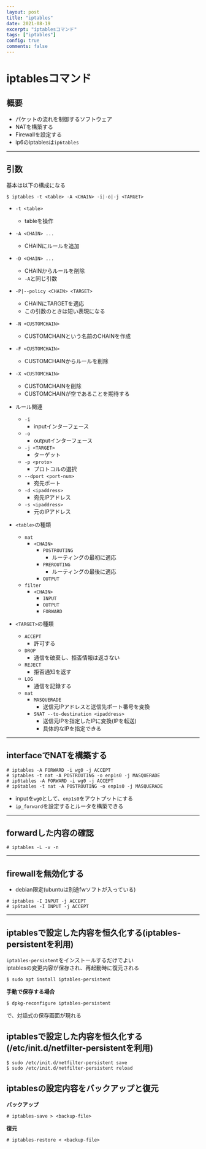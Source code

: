 ```yaml
---
layout: post
title: "iptables"
date: 2021-08-19
excerpt: "iptablesコマンド"
tags: ["iptables"]
config: true
comments: false
---
```


# iptablesコマンド

## 概要
 - パケットの流れを制御するソフトウェア
 - NATを構築する
 - Firewallを設定する
 - ip6のiptablesは`ip6tables`

---

## 引数

基本は以下の構成になる
```console
$ iptables -t <table> -A <CHAIN> -i|-o|-j <TARGET>
```

 - `-t <table>`
   - tableを操作
 - `-A <CHAIN> ...`
   - CHAINにルールを追加
 - `-D <CHAIN> ...`
   - CHAINからルールを削除
   - `-A`と同じ引数
 - `-P|--policy <CHAIN> <TARGET>`
   - CHAINにTARGETを適応
   - この引数のときは短い表現になる
 - `-N <CUSTOMCHAIN>`
   - CUSTOMCHAINという名前のCHAINを作成
 - `-F <CUSTOMCHAIN>`
   - CUSTOMCHAINからルールを削除
 - `-X <CUSTOMCHAIN>`
   - CUSTOMCHAINを削除
   - CUSTOMCHAINが空であることを期待する
 - ルール関連
   - `-i`
	 - inputインターフェース
   - `-o`
	 - outputインターフェース
   - `-j <TARGET>`
	 - ターゲット
   - `-p <proto>`
	 - プロトコルの選択
   - `--dport <port-num>`
	 - 宛先ポート
   - `-d <ipaddress>`
	 - 宛先IPアドレス
   - `-s <ipaddress>`
	 - 元のIPアドレス

 - `<table>`の種類
   - `nat`
	 - `<CHAIN>`
	   - `POSTROUTING`
		 - ルーティングの最初に適応
	   - `PREROUTING`
		 - ルーティングの最後に適応
	   - `OUTPUT`
   - `filter`
	 - `<CHAIN>`
	   - `INPUT`
	   - `OUTPUT`
	   - `FORWARD`

 - `<TARGET>`の種類
   - `ACCEPT`
	 - 許可する
   - `DROP`
	 - 通信を破棄し、拒否情報は返さない
   - `REJECT`
	 - 拒否通知を返す
   - `LOG`
	 - 通信を記録する
   - `nat`
	 - `MASQUERADE`
	   - 送信元IPアドレスと送信先ポート番号を変換
	 - `SNAT --to-destination <ipaddress>`
	   - 送信元IPを指定したIPに変換(IPを転送)
	   - 具体的なIPを指定できる


---

## interfaceでNATを構築する

```console
# iptables -A FORWARD -i wg0 -j ACCEPT
# iptables -t nat -A POSTROUTING -o enp1s0 -j MASQUERADE
# ip6tables -A FORWARD -i wg0 -j ACCEPT
# ip6tables -t nat -A POSTROUTING -o enp1s0 -j MASQUERADE
```
 - inputを`wg0`として、`enp1s0`をアウトプットにする
 - `ip_forward`を設定するとルータを構築できる

---

## forwardした内容の確認

```console
# iptables -L -v -n
```

---

## firewallを無効化する
 - debian限定(ubuntuは別途fwソフトが入っている)

```console
# iptables -I INPUT -j ACCEPT
# ip6tables -I INPUT -j ACCEPT
```

---

## iptablesで設定した内容を恒久化する(iptables-persistentを利用)

`iptables-persistent`をインストールするだけでよい  
iptablesの変更内容が保存され、再起動時に復元される  

```console
$ sudo apt install iptables-persistent
```

**手動で保存する場合**  

```console
$ dpkg-reconfigure iptables-persistent
```
で、対話式の保存画面が現れる

## iptablesで設定した内容を恒久化する(/etc/init.d/netfilter-persistentを利用)

```console
$ sudo /etc/init.d/netfilter-persistent save
$ sudo /etc/init.d/netfilter-persistent reload
```

## iptablesの設定内容をバックアップと復元

**バックアップ**  
```console
# iptables-save > <backup-file>
```

**復元**  
```console
# iptables-restore < <backup-file>
```
